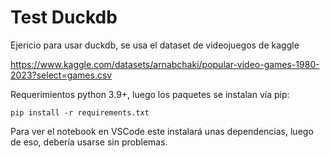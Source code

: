 # Test Duckdb

Ejericio para usar duckdb, se usa el dataset de videojuegos de kaggle

https://www.kaggle.com/datasets/arnabchaki/popular-video-games-1980-2023?select=games.csv

Requerimientos python 3.9+, luego los paquetes se instalan vía pip:

`pip install -r requirements.txt`

Para ver el notebook en VSCode este instalará unas dependencias, luego de eso, debería usarse sin problemas. 